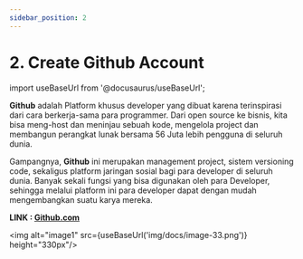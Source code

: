 ```yaml
---
sidebar_position: 2
---
```


# 2. Create Github Account

import useBaseUrl from '@docusaurus/useBaseUrl';

**Github** adalah Platform khusus developer yang dibuat karena terinspirasi dari cara berkerja-sama para programmer. Dari open source ke bisnis, kita bisa meng-host dan meninjau sebuah kode, mengelola project dan membangun perangkat lunak bersama 56 Juta lebih pengguna di seluruh dunia.

Gampangnya, **Github** ini merupakan management project, sistem versioning code, sekaligus platform jaringan sosial bagi para developer di seluruh dunia. Banyak sekali fungsi yang bisa digunakan oleh para Developer, sehingga melalui platform ini para developer dapat dengan mudah mengembangkan suatu karya mereka.

**LINK : [Github.com](https://github.com/)**

   <img alt="image1" src={useBaseUrl('img/docs/image-33.png')} height="330px"/>

